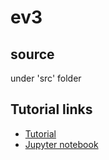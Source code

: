 # ev3

## source
under 'src' folder

## Tutorial links
* [Tutorial](https://sites.google.com/site/ev3python/learn_ev3_python)
* [Jupyter notebook](https://github.com/sshopov/pyconau2017/blob/master/final.ipynb)
